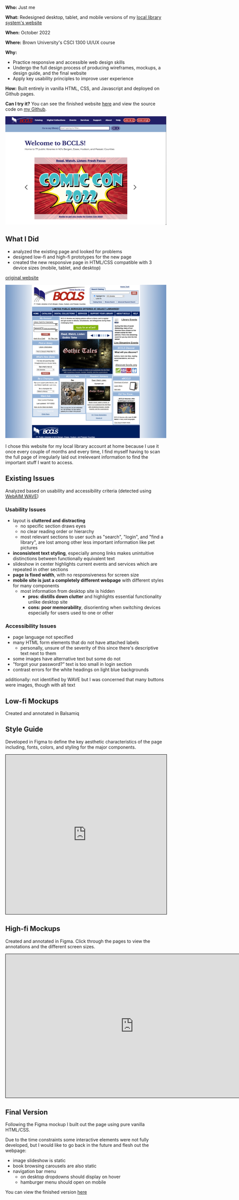 **Who:** Just me

**What:** Redesigned desktop, tablet, and mobile versions of my [local library system's website](https://www.bccls.org/)

**When:** October 2022

**Where:** Brown University's CSCI 1300 UI/UX course

**Why:**

- Practice responsive and accessible web design skills
- Undergo the full design process of producing wireframes, mockups, a design guide, and the final website
- Apply key usability principles to improve user experience

**How:**
Built entirely in vanilla HTML, CSS, and Javascript and deployed on Github pages.

**Can I try it?**
You can see the finished website [here](https://sleepysloth218.github.io/bccls/) and view the source code on [my Github](https://github.com/sleepysloth218/responsive-redesign/).

![bccls project thumbnail](/assets/projects/bccls/thumbnail.png)

## What I Did

- analyzed the existing page and looked for problems
- designed low-fi and high-fi prototypes for the new page
- created the new responsive page in HTML/CSS compatible with 3 device sizes (mobile, tablet, and desktop)

[original website](https://www.bccls.org/)

![original website](/assets/projects/bccls/ogwebsite.png)

I chose this website for my local library account at home because I use it once every couple of months and every time, I find myself having to scan the full page of irregularly laid out irreleveant information to find the important stuff I want to access.

## Existing Issues

Analyzed based on usability and accessibility criteria (detected using [WebAIM WAVE](https://wave.webaim.org/))

### Usability Issues

- layout is **cluttered and distracting**
  - no specific section draws eyes
  - no clear reading order or hierarchy
  - most relevant sections to user such as "search", "login", and "find a library", are lost among other less important information like pet pictures
- **inconsistent text styling**, especially among links makes unintuitive distinctions between functionally equivalent text
- slideshow in center highlights current events and services which are repeated in other sections
- **page is fixed width**, with no responsiveness for screen size
- **mobile site is just a completely different webpage** with different styles for many components
  - most information from desktop site is hidden
    - **pros: distills down clutter** and highlights essential functionality unlike desktop site
    - **cons: poor memorability**, disorienting when switching devices especially for users used to one or other

### Accessibility Issues

- page language not specified
- many HTML form elements that do not have attached labels
  - personally, unsure of the severity of this since there's descriptive text next to them
- some images have alternative text but some do not
- "forgot your password?” text is too small in login section
- contrast errors for the white headings on light blue backgrounds

additionally: not identified by WAVE but I was concerned that many buttons were images, though with alt text

## Low-fi Mockups

Created and annotated in Balsamiq

<object data="/assets/projects/bccls/desktop.pdf" type="application/pdf" width="100%" height="500px"></object>

<object data="/assets/projects/bccls/tablet.pdf" type="application/pdf" width="100%" height="500px" /></object>

<object data="/assets/projects/bccls/mobile.pdf" type="application/pdf" width="100%" height="500px" /></object>

## Style Guide

Developed in Figma to define the key aesthetic characteristics of the page including, fonts, colors, and styling for the major components.

<iframe style="border: 1px solid #000;" width="100%" height="500"
                        src="https://www.figma.com/embed?embed_host=share&url=https%3A%2F%2Fwww.figma.com%2Fproto%2FGeykdbntRv53s0MyL7NCe2%2FBCCLS-Design-Guide%3Fscaling%3Dmin-zoom%26page-id%3D0%253A1%26node-id%3D1%253A2"
                        allowfullscreen></iframe>

## High-fi Mockups

Created and annotated in Figma. Click through the pages to view the annotations and the different screen sizes.

<iframe style="border: 1px solid #000;" width="800" height="450"
                        src="https://www.figma.com/embed?embed_host=share&url=https%3A%2F%2Fwww.figma.com%2Fproto%2Foxi4ivFQZo31755RvYM5Ju%2FBCCLS-High-Fi-Mockups%3Fnode-id%3D1%253A899%26scaling%3Dscale-down-width%26page-id%3D0%253A1"
                        allowfullscreen></iframe>

## Final Version

Following the Figma mockup I built out the page using pure vanilla HTML/CSS.

Due to the time constraints some interactive elements were not fully developed, but I would like to go back in the future and flesh out the webpage:
- image slideshow is static
- book browsing carousels are also static
- navigation bar menu
  - on desktop dropdowns should display on hover
  - hamburger menu should open on mobile

You can view the finished version [here](https://sleepysloth218.github.io/bccls/)